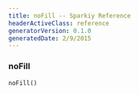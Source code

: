 ```yaml
---
title: noFill -- Sparkiy Reference
headerActiveClass: reference
generatorVersion: 0.1.0
generatedDate: 2/9/2015
---
```


### noFill

    noFill()





